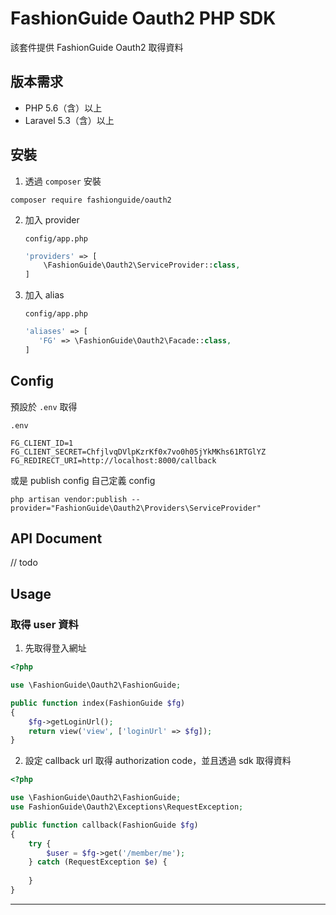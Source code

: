 # FashionGuide Oauth2 PHP SDK
  
該套件提供 FashionGuide Oauth2 取得資料

## 版本需求

- PHP 5.6（含）以上
- Laravel 5.3（含）以上

## 安裝

1. 透過 `composer` 安裝

`composer require fashionguide/oauth2`

2. 加入 provider

    `config/app.php`
    ```php
    'providers' => [
        \FashionGuide\Oauth2\ServiceProvider::class,
    ]
    ```
    
3. 加入 alias

    `config/app.php`
    
    ```php
    'aliases' => [
       'FG' => \FashionGuide\Oauth2\Facade::class,
    ]
    ```
    
## Config

預設於 `.env` 取得

`.env`

```
FG_CLIENT_ID=1
FG_CLIENT_SECRET=ChfjlvqDVlpKzrKf0x7vo0h05jYkMKhs61RTGlYZ
FG_REDIRECT_URI=http://localhost:8000/callback
```

或是 publish config 自己定義 config

`php artisan vendor:publish --provider="FashionGuide\Oauth2\Providers\ServiceProvider"`

## API Document

// todo

## Usage

### 取得 user 資料

1. 先取得登入網址

```php
<?php

use \FashionGuide\Oauth2\FashionGuide;

public function index(FashionGuide $fg)
{
    $fg->getLoginUrl();
    return view('view', ['loginUrl' => $fg]);
} 

```

2. 設定 callback url 取得 authorization code，並且透過 sdk 取得資料

```php
<?php

use \FashionGuide\Oauth2\FashionGuide;
use FashionGuide\Oauth2\Exceptions\RequestException;

public function callback(FashionGuide $fg)
{
    try {
        $user = $fg->get('/member/me');
    } catch (RequestException $e) {
        
    }
}
```

---